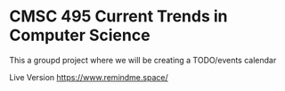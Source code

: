 # CMSC 495 Current Trends in Computer Science

This a groupd project where we will be creating a TODO/events calendar 


Live Version
https://www.remindme.space/
